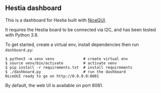 ## Hestia dashboard

This is a dashboard for Hestia built with [NiceGUI](https://github.com/zauberzeug/nicegui).

It requires the Hestia board to be connected via I2C, and has been tested with Python 3.8.

To get started, create a virtual env, install dependencies then run `dashboard.py`:

```shell
$ python3 -m venv venv             # create virtual env
$ source venv/bin/activate         # activate venv
$ pip install -r requirements.txt  # install requirements
$ ./dashboard.py                   # run the dashboard
NiceGUI ready to go on http://0.0.0.0:8081
```

By default, the web UI is available on port 8081.
